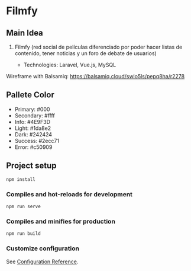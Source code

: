 # Filmfy

## Main Idea
1. Filmfy (red social de películas diferenciado por poder hacer listas de contenido, tener noticias y un foro de debate de usuarios)

    - Technologies: Laravel, Vue.js, MySQL

Wireframe with Balsamiq: https://balsamiq.cloud/swio5ls/pepq8ha/r2278

## Pallete Color

- Primary: #000
- Secondary: #ffff
- Info: #4E9F3D
- Light: #1da8e2
- Dark: #242424
- Success: #2ecc71
- Error: #c50909


## Project setup
```
npm install
```

### Compiles and hot-reloads for development
```
npm run serve
```

### Compiles and minifies for production
```
npm run build
```

### Customize configuration
See [Configuration Reference](https://cli.vuejs.org/config/).
